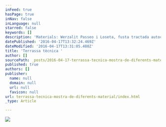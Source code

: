 ```yaml
---
inFeed: true
hasPage: true
inNav: false
inLanguage: null
starred: false
keywords: []
description: 'Materials: Werzalit Passeo i Loseta, fusta tractada autoclau i perfil Structura!'
datePublished: '2016-04-17T13:32:24.469Z'
dateModified: '2016-04-17T13:31:05.480Z'
title: 'Terrassa tècnica '
author: []
sourcePath: _posts/2016-04-17-terrassa-tecnica-mostra-de-diferents-material.md
published: true
authors: []
publisher:
  name: null
  domain: null
  url: null
  favicon: null
url: terrassa-tecnica-mostra-de-diferents-material/index.html
_type: Article

---
```

![](https://the-grid-user-content.s3-us-west-2.amazonaws.com/7355ea61-5597-49f1-b4cb-c01a787ad715.jpg)